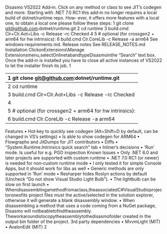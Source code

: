 Disasmo
VS2022 Add‑in. Click on any method or class to see JIT’s codegen and more.
Starting with .NET 7.0 RC1 this add‑in no longer requires a local build of dotnet/runtime repo. How‑
ever, it offers more features with a local one, to obtain a local one please follow these steps:
1 git clone git@github.com:dotnet/runtime.git
2 cd runtime
3 build.cmd Clr+Clr.Aot+Libs -c Release -rc Checked
4
5 # optional (for crossgen2 + arm64 for hw intrinsics):
6 build.cmd Clr.CoreLib -c Release -a arm64
See windows‑requirements.md.
Release notes
See RELEASE_NOTES.md
Installation
ClickonExtensions\Manage Extensionsmenu,selectOnlinetabandtypeDisasmointhe
“Search” text box. Once the add‑in is installed you have to close all active instances of VS2022 to let
the installer finish its job.
1

| 1 git clone git@github.com:dotnet/runtime.git           |
|:--------------------------------------------------------|
| 2 cd runtime                                            |
| 3 build.cmd Clr+Clr.Aot+Libs -c Release -rc Checked     |
| 4                                                       |
| 5 # optional (for crossgen2 + arm64 for hw intrinsics): |
| 6 build.cmd Clr.CoreLib -c Release -a arm64             |

Features
• Hot‑key to quickly see codegen (Alt+Shift+D by default, can be changed in VS’s settings)
• Is able to show codegen for ARM64
• Flowgraphs and JitDumps for JIT contributors
• Diffs
• “System.Runtime.Intrinsics quick search” tab
• Inliner’s decisions
• ‘Run’ mode. Is useful for e.g. PGO inspection
Known Issues
• Only .NET 6.0 and later projects are supported with custom runtime
• .NET 7.0 RC1 (or newer) is needed for non‑custom runtime mode
• I only tested it for simple Console Apps, but it should work for libs as well
• Generic methods are only supported in ‘Run’ mode
• Resharper hides Roslyn actions by default (Uncheck “Do not show Visual Studio Light Bulb”).
• The lightbulb can be slow on first launch
• Whendisassemblingamethodfromaclass,theassociatedC#VisualStudioprojectoroneofits
project files must the active/selected in the solution explorer, otherwise it will generate a blank
disassembly window.
• When disassembling a method that uses a code coming from a NuGet package, Disasmo will
notbeabletofindtheassembly. Theworkaroundistocopytheassemblytothedisasmofolder
created in the output bin folder of the project.
3rd party dependencies
• MvvmLight (MIT)
• AvalonEdit (MIT)
2